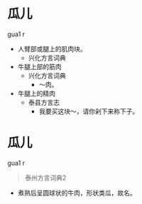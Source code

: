# 瓜儿
gua1 r
+ 人臂部或腿上的肌肉块。
  * 兴化方言词典
+ 牛腿上部的筋肉
  * 兴化方言词典
    - ～肉。
+ 牛腿上的精肉
  * 泰县方言志
    - 我要买这块～，请你剁下来称下子。

# 瓜儿
gua1 r
> 泰州方言词典2
- 煮熟后呈圆球状的牛肉，形状类瓜，故名。
